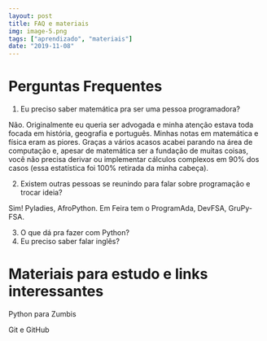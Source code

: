 ```yaml
---
layout: post
title: FAQ e materiais
img: image-5.png
tags: ["aprendizado", "materiais"]
date: "2019-11-08"
---
```


# Perguntas Frequentes

1. Eu preciso saber matemática pra ser uma pessoa programadora?

Não. Originalmente eu queria ser advogada e minha atenção estava toda focada em história, geografia e português. Minhas notas em matemática e física eram as piores. Graças a vários acasos acabei parando na área de computação e, apesar de matemática ser a fundação de muitas coisas, você não precisa derivar ou implementar cálculos complexos em 90% dos casos (essa estatística foi 100% retirada da minha cabeça). 

2. Existem outras pessoas se reunindo para falar sobre programação e trocar ideia?

Sim! Pyladies, AfroPython.
Em Feira tem o ProgramAda, DevFSA, GruPy-FSA.

3. O que dá pra fazer com Python?
4. Eu preciso saber falar inglês?

# Materiais para estudo e links interessantes

Python para Zumbis

Git e GitHub
